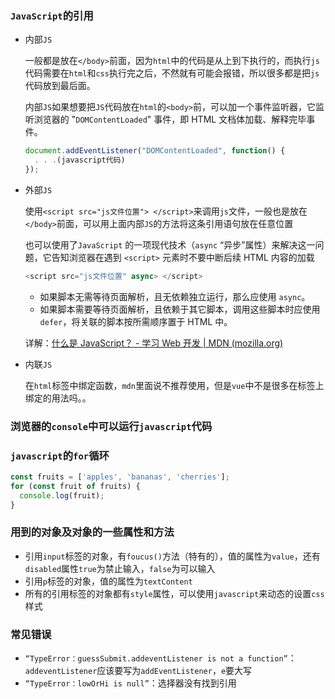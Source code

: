 ### `JavaScript`的引用

- 内部`JS`

  一般都是放在`</body>`前面，因为`html`中的代码是从上到下执行的，而执行`js`代码需要在`html`和`css`执行完之后，不然就有可能会报错，所以很多都是把`js`代码放到最后面。

  内部`JS`如果想要把`JS`代码放在`html`的`<body>`前，可以加一个事件监听器，它监听浏览器的 "`DOMContentLoaded`" 事件，即 HTML 文档体加载、解释完毕事件。

  ```javascript
  document.addEventListener("DOMContentLoaded", function() {
    . . .(javascript代码)
  });
  ```

- 外部`JS`

  使用`<script src="js文件位置"> </script>`来调用`js`文件，一般也是放在`</body>`前面，可以用上面内部`JS`的方法将这条引用语句放在任意位置

  也可以使用了`JavaScript` 的一项现代技术（`async` “异步”属性）来解决这一问题，它告知浏览器在遇到 `<script>` 元素时不要中断后续 HTML 内容的加载

  ```javascript
  <script src="js文件位置" async> </script>
  ```

  - 如果脚本无需等待页面解析，且无依赖独立运行，那么应使用 `async`。
  - 如果脚本需要等待页面解析，且依赖于其它脚本，调用这些脚本时应使用 `defer`，将关联的脚本按所需顺序置于 HTML 中。

  详解：[什么是 JavaScript？ - 学习 Web 开发 | MDN (mozilla.org)](https://developer.mozilla.org/zh-CN/docs/Learn/JavaScript/First_steps/What_is_JavaScript#脚本调用策略)

- 内联`JS`

  在`html`标签中绑定函数，`mdn`里面说不推荐使用，但是`vue`中不是很多在标签上绑定的用法吗。。



### 浏览器的`console`中可以运行`javascript`代码



### `javascript`的`for`循环

```javascript
const fruits = ['apples', 'bananas', 'cherries'];
for (const fruit of fruits) {
  console.log(fruit);
}
```



### 用到的对象及对象的一些属性和方法

- 引用`input`标签的对象，有`foucus()`方法（特有的），值的属性为`value`，还有`disabled`属性`true`为禁止输入，`false`为可以输入
- 引用`p`标签的对象，值的属性为`textContent`
- 所有的引用标签的对象都有`style`属性，可以使用`javascript`来动态的设置`css`样式



### 常见错误

- ```“TypeError：guessSubmit.addeventListener is not a function”```：`addeventListener`应该要写为`addEventListener`，`e`要大写
- ```“TypeError：lowOrHi is null”```：选择器没有找到引用